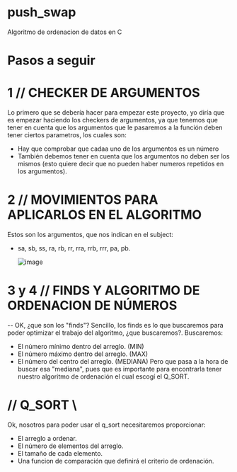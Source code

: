 # push_swap
Algoritmo de ordenacion de datos en C

# Pasos a seguir
# 1 // CHECKER DE ARGUMENTOS
Lo primero que se debería hacer para empezar este proyecto, yo diría que es empezar haciendo los checkers de argumentos, ya que tenemos que tener en cuenta que los argumentos que le pasaremos a la función deben tener ciertos parametros,  los cuales son:

- Hay que comprobar que cadaa uno de los argumentos es un número
- También debemos tener en cuenta que los argumentos no deben ser los mismos (esto quiere decir que no pueden haber numeros repetidos en los argumentos).

# 2 // MOVIMIENTOS PARA APLICARLOS EN EL ALGORITMO
Estos son los argumentos, que nos indican en el subject:
- sa, sb, ss, ra, rb, rr, rra, rrb, rrr, pa, pb.

  
  ![image](https://github.com/user-attachments/assets/3145ff47-45ac-458e-9c13-36ec4531eaf5)

# 3 y 4 // FINDS Y ALGORITMO DE ORDENACION DE NÚMEROS

-- OK, ¿que son los "finds"?
Sencillo, los finds es lo que buscaremos para poder optimizar el trabajo del algoritmo, ¿que buscaremos?.
Buscaremos:
- El número mínimo dentro del arreglo. (MIN)
- El número máximo dentro del arreglo. (MAX)
- El número del centro del arreglo. (MEDIANA)
Pero que pasa a la hora de buscar esa "mediana", pues que es importante para encontrarla tener nuestro algoritmo de ordenación el cual escogí el Q_SORT.
# // Q_SORT \\
Ok, nosotros para poder usar el q_sort necesitaremos proporcionar:
- El arreglo a ordenar.
- El número de elementos del arreglo.
- El tamaño de cada elemento.
- Una funcion de comparación que definirá el criterio de ordenación.

